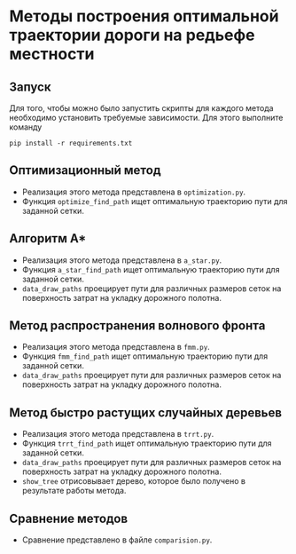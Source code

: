 # Методы построения оптимальной траектории дороги на редьефе местности
## Запуск
Для того, чтобы можно было запустить скрипты для каждого метода необходимо установить требуемые зависимости. Для этого выполните команду 
```
pip install -r requirements.txt 
```
## Оптимизационный метод
- Реализация этого метода представлена в `optimization.py`. 
- Функция `optimize_find_path` ищет оптимальную траекторию пути 
для заданной сетки.

## Алгоритм A*
- Реализация этого метода представлена в `a_star.py`. 
- Функция `a_star_find_path` ищет оптимальную траекторию пути 
для заданной сетки. 
- `data_draw_paths` проецирует пути для различных размеров сеток на поверхность затрат на укладку 
дорожного полотна.

## Метод распространения волнового фронта
- Реализация этого метода представлена в `fmm.py`. 
- Функция `fmm_find_path` ищет оптимальную траекторию пути 
для заданной сетки. 
- `data_draw_paths` проецирует пути для различных размеров сеток на поверхность затрат на укладку 
дорожного полотна.

## Метод быстро растущих случайных деревьев
- Реализация этого метода представлена в `trrt.py`. 
- Функция `trrt_find_path` ищет оптимальную траекторию пути 
для заданной сетки. 
- `data_draw_paths` проецирует пути для различных размеров сеток на поверхность затрат на укладку 
дорожного полотна. 
- `show_tree` отрисовывает дерево, которое было получено в результате работы метода.

## Сравнение методов
- Сравнение представлено в файле `comparision.py`.